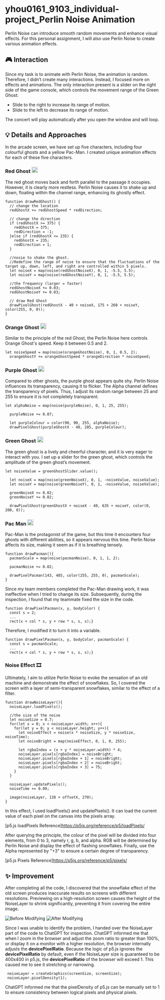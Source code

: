# yhou0161_9103_individual-project_Perlin Noise Animation

Perlin Noise can introduce smooth random movements and enhance visual effects. For this personal assignment, I will also use Perlin Noise to create various animation effects.

## 🎮 Interaction

Since my task is to animate with Perlin Noise, the animation is random. Therefore, I didn’t create many interactions. Instead, I focused more on effects and animations. The only interaction present is a slider on the right side of the game console, which controls the movement range of the Green Ghost:
- Slide to the right to increase its range of motion.
- Slide to the left to decrease its range of motion.

The concert will play automatically after you open the window and will loop.

## 💡 Details and Approaches

In the arcade screen, we have set up five characters, including four colourful ghosts and a yellow Pac-Man. I created unique animation effects for each of these five characters.

### Red Ghost <img src="assets/RedGhost.png" width="20" height="20" />

The red ghost moves back and forth parallel to the passage it occupies. However, it is clearly more restless. Perlin Noise causes it to shake up and down, floating within the channel range, enhancing its ghostly effect.

```
function drawRedGhost() {
  // change the location
  redGhostX += redGhostSpeed * redDirection;

  // change the direction
  if (redGhostX >= 375) {
    redGhostX = 375;
    redDirection = -1;
  }else if (redGhostX <= 235) {
    redGhostX = 235;
    redDirection = 1;
  }

  //nosie to shake the ghost.
  //Redefine the range of noise to ensure that the fluctuations of the target up, down, left, and right are controlled within 5 pixels.
  let noiseX = map(noise(redGhostNoiseX), 0, 1, -5.5, 5.5);
  let noiseY = map(noise(redGhostNoiseY), 0, 1, -5.5, 5.5);

  //the frequency (larger = faster)
  redGhostNoiseX += 0.03;
  redGhostNoiseY += 0.03;

  // draw Red Ghost
  drawPixelGhost(redGhostX - 40 + noiseX, 175 + 260 + noiseY, color(255, 0, 0));
}
```

### Orange Ghost <img src="assets/Orange Ghost.png" width="20" height="20" />

Similar to the principle of the red Ghost, the Perlin Noise here controls Orange Ghost's speed. Keep it between 0.5 and 2.

```
let noiseSpeed = map(noise(orangeGhostNoise), 0, 1, 0.5, 2);
  orangeGhostY += orangeGhostSpeed * orangeDirection * noiseSpeed;
```

### Purple Ghost <img src="assets/blue Ghost.jpg" width="20" height="20" />

Compared to other ghosts, the purple ghost appears quite shy. Perlin Noise influences its transparency, causing it to flicker. The Alpha channel defines the transparency of pixels. Thus, I adjust its random range between 25 and 255 to ensure it is not completely transparent.

```
let alphaNoise = map(noise(purpleNoise), 0, 1, 25, 255);

  purpleNoise += 0.07;

  let purpleColour = color(90, 90, 255, alphaNoise);
  drawPixelGhost(purpleGhostX - 40, 285, purpleColour);
```

### Green Ghost <img src="assets/GreenGhost.png" width="20" height="20" />

The green ghost is a lively and cheerful character, and it is very eager to interact with you. I set up a slider for the green ghost, which controls the amplitude of the green ghost’s movement.

```
let noiseValue = greenGhostSlider.value();

  let noiseX = map(noise(greenNoiseX), 0, 1, -noiseValue, noiseValue);
  let noiseY = map(noise(greenNoiseY), 0, 1, -noiseValue, noiseValue);

  greenNoiseX += 0.02;
  greenNoiseY += 0.02;

  drawPixelGhost(greenGhostX + noiseX - 40, 635 + noiseY, color(0, 200, 0));
```

### Pac Man <img src="assets/pacman.png" width="20" height="20" />

Pac-Man is the protagonist of the game, but this time it encounters four ghosts with different abilities, so it appears nervous this time. Perlin Noise affects its size, making it seem as if it is breathing tensely.

```
function drawPacman(){
  pacmanScale = map(noise(pacmanNoise), 0, 1, 1, 2);

  pacmanNoise += 0.02;

  drawPixelPacman(143, 485, color(255, 255, 0), pacmanScale);
}
```

Since my team members completed the Pac-Man drawing work, it was ineffective when I tried to change its size. Subsequently, during the inspection, I found that my teammate fixed the size in the code.

```
function drawPixelPacman(x, y, bodyColor) {
  const s = 2;
  ...
  rect(x + col * s, y + row * s, s, s);}
```

Therefore, I modified it to turn it into a variable.
```
function drawPixelPacman(x, y, bodyColor, pacmanScale) {
  const s = pacmanScale;
  ...
  rect(x + col * s, y + row * s, s, s);}
```

### Noise Effect 🎞️

Ultimately, I aim to utilize Perlin Noise to evoke the sensation of an old machine and demonstrate the effect of snowflakes. So, I covered the screen with a layer of semi-transparent snowflakes, similar to the effect of a filter.

```
function drawNoiseLayer(){
  noiseLayer.loadPixels();

  //the size of the noise
  let noiseSize = 0.7;
  for(let x = 0; x < noiseLayer.width; x++){
    for(let y = 0; y < noiseLayer.height; y++){
      let noiseEffect = noise(x * noiseSize, y * noiseSize, noiseTime);
      let noiseBright = map(noiseEffect, 0, 1, 0, 255);

      let rgbaIndex = (x + y * noiseLayer.width) * 4;
      noiseLayer.pixels[rgbaIndex] = noiseBright;
      noiseLayer.pixels[rgbaIndex + 1] = noiseBright;
      noiseLayer.pixels[rgbaIndex + 2] = noiseBright;
      noiseLayer.pixels[rgbaIndex + 3] = 75;
    }
  }

  noiseLayer.updatePixels();
  noiseTime += 0.09;

  image(noiseLayer, 138 + offsetX, 270);
}
```

In this effect, I used loadPixels() and updatePixels(). It can load the current value of each pixel on the canvas into the pixels array.

[p5.js loadPixels Reference]https://p5js.org/reference/p5/loadPixels/

After querying the principle, the colour of the pixel will be divided into four elements, from 0 to 3, namely r, g, b, and alpha. RGB will be determined by Perlin Noise and display the effect of flashing snowflakes. Finally, use the Alpha represented by "+3" to ensure a certain degree of transparency.

[p5.js Pixels Reference]https://p5js.org/reference/p5/pixels/

## ✨ Improvement

After completing all the code, I discovered that the snowflake effect of the old screen produces inaccurate results on screens with different resolutions. Previewing on a high-resolution screen causes the height of the NoiseLayer to shrink significantly, preventing it from covering the entire image.

![Before Modifying](assets/BeforeModify.png) ![After Modifying](assets/AfterModify.png)

Since I was unable to identify the problem, I handed over the NoiseLayer part of the code to ChatGPT for inspection. ChatGPT informed me that when I zoom in the browser and adjust the zoom ratio to greater than 100%, or display it on a monitor with a higher resolution, the browser internally adjusts the **devicePixelRatio**. Because the logic of p5.js ignores the **devicePixelRatio** by default, even if the NoiseLayer size is guaranteed to be 400x400 in p5.js, the **devicePixelRatio** of the browser will exceed 1. This caused me to see it stretching or narrowing.

```
 noiseLayer = createGraphics(screenSize, screenSize);
 noiseLayer.pixelDensity(1);
```
ChatGPT informed me that the pixelDensity of p5.js can be manually set to 1 to ensure consistency between logical pixels and physical pixels.